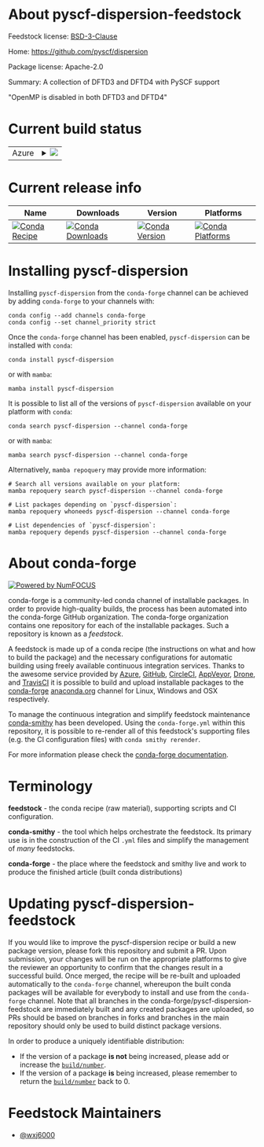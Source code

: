 About pyscf-dispersion-feedstock
================================

Feedstock license: [BSD-3-Clause](https://github.com/conda-forge/pyscf-dispersion-feedstock/blob/main/LICENSE.txt)

Home: https://github.com/pyscf/dispersion

Package license: Apache-2.0

Summary: A collection of DFTD3 and DFTD4 with PySCF support

"OpenMP is disabled in both DFTD3 and DFTD4"


Current build status
====================


<table>
    
  <tr>
    <td>Azure</td>
    <td>
      <details>
        <summary>
          <a href="https://dev.azure.com/conda-forge/feedstock-builds/_build/latest?definitionId=23491&branchName=main">
            <img src="https://dev.azure.com/conda-forge/feedstock-builds/_apis/build/status/pyscf-dispersion-feedstock?branchName=main">
          </a>
        </summary>
        <table>
          <thead><tr><th>Variant</th><th>Status</th></tr></thead>
          <tbody><tr>
              <td>linux_64_python3.10.____cpython</td>
              <td>
                <a href="https://dev.azure.com/conda-forge/feedstock-builds/_build/latest?definitionId=23491&branchName=main">
                  <img src="https://dev.azure.com/conda-forge/feedstock-builds/_apis/build/status/pyscf-dispersion-feedstock?branchName=main&jobName=linux&configuration=linux%20linux_64_python3.10.____cpython" alt="variant">
                </a>
              </td>
            </tr><tr>
              <td>linux_64_python3.11.____cpython</td>
              <td>
                <a href="https://dev.azure.com/conda-forge/feedstock-builds/_build/latest?definitionId=23491&branchName=main">
                  <img src="https://dev.azure.com/conda-forge/feedstock-builds/_apis/build/status/pyscf-dispersion-feedstock?branchName=main&jobName=linux&configuration=linux%20linux_64_python3.11.____cpython" alt="variant">
                </a>
              </td>
            </tr><tr>
              <td>linux_64_python3.12.____cpython</td>
              <td>
                <a href="https://dev.azure.com/conda-forge/feedstock-builds/_build/latest?definitionId=23491&branchName=main">
                  <img src="https://dev.azure.com/conda-forge/feedstock-builds/_apis/build/status/pyscf-dispersion-feedstock?branchName=main&jobName=linux&configuration=linux%20linux_64_python3.12.____cpython" alt="variant">
                </a>
              </td>
            </tr><tr>
              <td>linux_64_python3.9.____cpython</td>
              <td>
                <a href="https://dev.azure.com/conda-forge/feedstock-builds/_build/latest?definitionId=23491&branchName=main">
                  <img src="https://dev.azure.com/conda-forge/feedstock-builds/_apis/build/status/pyscf-dispersion-feedstock?branchName=main&jobName=linux&configuration=linux%20linux_64_python3.9.____cpython" alt="variant">
                </a>
              </td>
            </tr><tr>
              <td>osx_64_python3.10.____cpython</td>
              <td>
                <a href="https://dev.azure.com/conda-forge/feedstock-builds/_build/latest?definitionId=23491&branchName=main">
                  <img src="https://dev.azure.com/conda-forge/feedstock-builds/_apis/build/status/pyscf-dispersion-feedstock?branchName=main&jobName=osx&configuration=osx%20osx_64_python3.10.____cpython" alt="variant">
                </a>
              </td>
            </tr><tr>
              <td>osx_64_python3.11.____cpython</td>
              <td>
                <a href="https://dev.azure.com/conda-forge/feedstock-builds/_build/latest?definitionId=23491&branchName=main">
                  <img src="https://dev.azure.com/conda-forge/feedstock-builds/_apis/build/status/pyscf-dispersion-feedstock?branchName=main&jobName=osx&configuration=osx%20osx_64_python3.11.____cpython" alt="variant">
                </a>
              </td>
            </tr><tr>
              <td>osx_64_python3.12.____cpython</td>
              <td>
                <a href="https://dev.azure.com/conda-forge/feedstock-builds/_build/latest?definitionId=23491&branchName=main">
                  <img src="https://dev.azure.com/conda-forge/feedstock-builds/_apis/build/status/pyscf-dispersion-feedstock?branchName=main&jobName=osx&configuration=osx%20osx_64_python3.12.____cpython" alt="variant">
                </a>
              </td>
            </tr><tr>
              <td>osx_64_python3.9.____cpython</td>
              <td>
                <a href="https://dev.azure.com/conda-forge/feedstock-builds/_build/latest?definitionId=23491&branchName=main">
                  <img src="https://dev.azure.com/conda-forge/feedstock-builds/_apis/build/status/pyscf-dispersion-feedstock?branchName=main&jobName=osx&configuration=osx%20osx_64_python3.9.____cpython" alt="variant">
                </a>
              </td>
            </tr>
          </tbody>
        </table>
      </details>
    </td>
  </tr>
</table>

Current release info
====================

| Name | Downloads | Version | Platforms |
| --- | --- | --- | --- |
| [![Conda Recipe](https://img.shields.io/badge/recipe-pyscf--dispersion-green.svg)](https://anaconda.org/conda-forge/pyscf-dispersion) | [![Conda Downloads](https://img.shields.io/conda/dn/conda-forge/pyscf-dispersion.svg)](https://anaconda.org/conda-forge/pyscf-dispersion) | [![Conda Version](https://img.shields.io/conda/vn/conda-forge/pyscf-dispersion.svg)](https://anaconda.org/conda-forge/pyscf-dispersion) | [![Conda Platforms](https://img.shields.io/conda/pn/conda-forge/pyscf-dispersion.svg)](https://anaconda.org/conda-forge/pyscf-dispersion) |

Installing pyscf-dispersion
===========================

Installing `pyscf-dispersion` from the `conda-forge` channel can be achieved by adding `conda-forge` to your channels with:

```
conda config --add channels conda-forge
conda config --set channel_priority strict
```

Once the `conda-forge` channel has been enabled, `pyscf-dispersion` can be installed with `conda`:

```
conda install pyscf-dispersion
```

or with `mamba`:

```
mamba install pyscf-dispersion
```

It is possible to list all of the versions of `pyscf-dispersion` available on your platform with `conda`:

```
conda search pyscf-dispersion --channel conda-forge
```

or with `mamba`:

```
mamba search pyscf-dispersion --channel conda-forge
```

Alternatively, `mamba repoquery` may provide more information:

```
# Search all versions available on your platform:
mamba repoquery search pyscf-dispersion --channel conda-forge

# List packages depending on `pyscf-dispersion`:
mamba repoquery whoneeds pyscf-dispersion --channel conda-forge

# List dependencies of `pyscf-dispersion`:
mamba repoquery depends pyscf-dispersion --channel conda-forge
```


About conda-forge
=================

[![Powered by
NumFOCUS](https://img.shields.io/badge/powered%20by-NumFOCUS-orange.svg?style=flat&colorA=E1523D&colorB=007D8A)](https://numfocus.org)

conda-forge is a community-led conda channel of installable packages.
In order to provide high-quality builds, the process has been automated into the
conda-forge GitHub organization. The conda-forge organization contains one repository
for each of the installable packages. Such a repository is known as a *feedstock*.

A feedstock is made up of a conda recipe (the instructions on what and how to build
the package) and the necessary configurations for automatic building using freely
available continuous integration services. Thanks to the awesome service provided by
[Azure](https://azure.microsoft.com/en-us/services/devops/), [GitHub](https://github.com/),
[CircleCI](https://circleci.com/), [AppVeyor](https://www.appveyor.com/),
[Drone](https://cloud.drone.io/welcome), and [TravisCI](https://travis-ci.com/)
it is possible to build and upload installable packages to the
[conda-forge](https://anaconda.org/conda-forge) [anaconda.org](https://anaconda.org/)
channel for Linux, Windows and OSX respectively.

To manage the continuous integration and simplify feedstock maintenance
[conda-smithy](https://github.com/conda-forge/conda-smithy) has been developed.
Using the ``conda-forge.yml`` within this repository, it is possible to re-render all of
this feedstock's supporting files (e.g. the CI configuration files) with ``conda smithy rerender``.

For more information please check the [conda-forge documentation](https://conda-forge.org/docs/).

Terminology
===========

**feedstock** - the conda recipe (raw material), supporting scripts and CI configuration.

**conda-smithy** - the tool which helps orchestrate the feedstock.
                   Its primary use is in the construction of the CI ``.yml`` files
                   and simplify the management of *many* feedstocks.

**conda-forge** - the place where the feedstock and smithy live and work to
                  produce the finished article (built conda distributions)


Updating pyscf-dispersion-feedstock
===================================

If you would like to improve the pyscf-dispersion recipe or build a new
package version, please fork this repository and submit a PR. Upon submission,
your changes will be run on the appropriate platforms to give the reviewer an
opportunity to confirm that the changes result in a successful build. Once
merged, the recipe will be re-built and uploaded automatically to the
`conda-forge` channel, whereupon the built conda packages will be available for
everybody to install and use from the `conda-forge` channel.
Note that all branches in the conda-forge/pyscf-dispersion-feedstock are
immediately built and any created packages are uploaded, so PRs should be based
on branches in forks and branches in the main repository should only be used to
build distinct package versions.

In order to produce a uniquely identifiable distribution:
 * If the version of a package **is not** being increased, please add or increase
   the [``build/number``](https://docs.conda.io/projects/conda-build/en/latest/resources/define-metadata.html#build-number-and-string).
 * If the version of a package **is** being increased, please remember to return
   the [``build/number``](https://docs.conda.io/projects/conda-build/en/latest/resources/define-metadata.html#build-number-and-string)
   back to 0.

Feedstock Maintainers
=====================

* [@wxj6000](https://github.com/wxj6000/)

